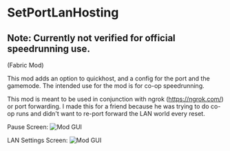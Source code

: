# SetPortLanHosting
## Note: Currently not verified for official speedrunning use.
(Fabric Mod)

This mod adds an option to quickhost, and a config for the port and the gamemode. 
The intended use for the mod is for co-op speedrunning.

This mod is meant to be used in conjunction with ngrok (https://ngrok.com/) or port forwarding. 
I made this for a friend because he was trying to do co-op runs and didn't want to re-port forward the LAN world every reset.

Pause Screen:
![Mod GUI](https://i.imgur.com/FhBL8Qe.png)

LAN Settings Screen:
![Mod GUI](https://i.imgur.com/Tx6UoZY.png)
